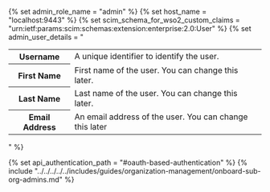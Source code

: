{% set admin_role_name = "admin" %}
{% set host_name = "localhost:9443" %}
{% set scim_schema_for_wso2_custom_claims = "urn:ietf:params:scim:schemas:extension:enterprise:2.0:User" %}
{% set admin_user_details = "
<table>
    <tr>
        <th>Username</th>
        <td>A unique identifier to identify the user.</td>
    </tr>
    <tr>
        <th>First Name</th>
        <td>First name of the user. You can change this later.</td>
    </tr>
    <tr>
        <th>Last Name</th>
        <td>Last name of the user. You can change this later.</td>
    </tr>
    <tr>
        <th>Email Address</th>
        <td>An email address of the user. You can change this later</td>
    </tr>
    </table>
" %}

{% set api_authentication_path = "#oauth-based-authentication" %}
{% include "../../../../../includes/guides/organization-management/onboard-sub-org-admins.md" %}
